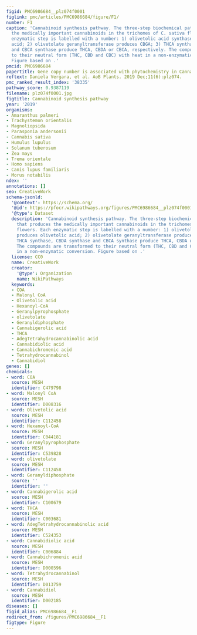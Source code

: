 ```yaml
---
figid: PMC6986684__plz074f0001
figlink: pmc/articles/PMC6986684/figure/F1/
number: F1
caption: 'Cannabinoid synthesis pathway. The three-step biochemical pathway that produces
  the medically important cannabinoids in the trichomes of C. sativa flowers. Each
  enzymatic step is labelled with a number: 1) olivetolic acid synthase produces olivetolic
  acid; 2) olivetolate geranyltransferase produces CBGA; 3) THCA synthase, CBDA synthase
  and CBCA synthase produce THCA, CBDA or CBCA, respectively. The compounds are transformed
  to their neutral form (THC, CBD and CBC) with heat in a non-enzymatic conversion.
  Figure based on .'
pmcid: PMC6986684
papertitle: Gene copy number is associated with phytochemistry in Cannabis sativa.
reftext: Daniela Vergara, et al. AoB Plants. 2019 Dec;11(6):plz074.
pmc_ranked_result_index: '38335'
pathway_score: 0.9387119
filename: plz074f0001.jpg
figtitle: Cannabinoid synthesis pathway
year: '2019'
organisms:
- Amaranthus palmeri
- Trachystemon orientalis
- Magnoliopsida
- Parasponia andersonii
- Cannabis sativa
- Humulus lupulus
- Solanum tuberosum
- Zea mays
- Trema orientale
- Homo sapiens
- Canis lupus familiaris
- Morus notabilis
ndex: ''
annotations: []
seo: CreativeWork
schema-jsonld:
  '@context': https://schema.org/
  '@id': https://pfocr.wikipathways.org/figures/PMC6986684__plz074f0001.html
  '@type': Dataset
  description: 'Cannabinoid synthesis pathway. The three-step biochemical pathway
    that produces the medically important cannabinoids in the trichomes of C. sativa
    flowers. Each enzymatic step is labelled with a number: 1) olivetolic acid synthase
    produces olivetolic acid; 2) olivetolate geranyltransferase produces CBGA; 3)
    THCA synthase, CBDA synthase and CBCA synthase produce THCA, CBDA or CBCA, respectively.
    The compounds are transformed to their neutral form (THC, CBD and CBC) with heat
    in a non-enzymatic conversion. Figure based on .'
  license: CC0
  name: CreativeWork
  creator:
    '@type': Organization
    name: WikiPathways
  keywords:
  - COA
  - Malonyl CoA
  - Olivetolic acid
  - Hexanoyl-CoA
  - Geranylpyrophosphate
  - olivetolate
  - Geranyldiphosphate
  - Cannabigerolic acid
  - THCA
  - AdegTetrahydrocannabinolic acid
  - Cannabidiolic acid
  - Cannabichromenic acid
  - Tetrahydrocannabinol
  - Cannabidiol
genes: []
chemicals:
- word: COA
  source: MESH
  identifier: C479798
- word: Malonyl CoA
  source: MESH
  identifier: D008316
- word: Olivetolic acid
  source: MESH
  identifier: C112458
- word: Hexanoyl-CoA
  source: MESH
  identifier: C044181
- word: Geranylpyrophosphate
  source: MESH
  identifier: C539828
- word: olivetolate
  source: MESH
  identifier: C112458
- word: Geranyldiphosphate
  source: ''
  identifier: ''
- word: Cannabigerolic acid
  source: MESH
  identifier: C100679
- word: THCA
  source: MESH
  identifier: C003681
- word: AdegTetrahydrocannabinolic acid
  source: MESH
  identifier: C524353
- word: Cannabidiolic acid
  source: MESH
  identifier: C006884
- word: Cannabichromenic acid
  source: MESH
  identifier: D000596
- word: Tetrahydrocannabinol
  source: MESH
  identifier: D013759
- word: Cannabidiol
  source: MESH
  identifier: D002185
diseases: []
figid_alias: PMC6986684__F1
redirect_from: /figures/PMC6986684__F1
figtype: Figure
---
```


